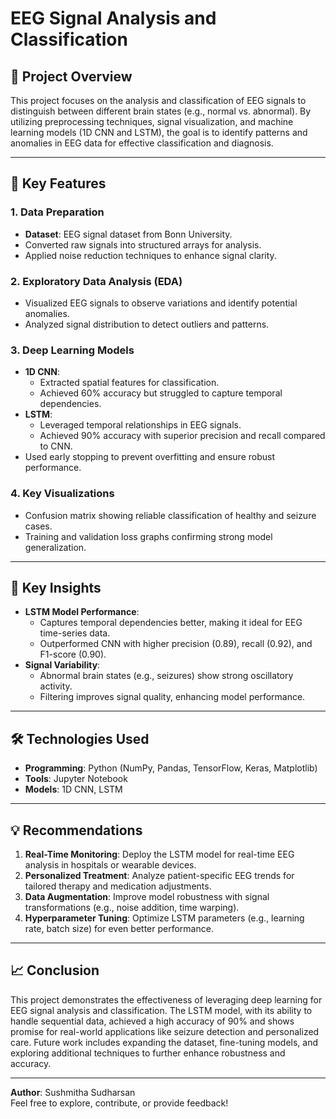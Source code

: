 # EEG Signal Analysis and Classification  

## 📖 Project Overview  
This project focuses on the analysis and classification of EEG signals to distinguish between different brain states (e.g., normal vs. abnormal). By utilizing preprocessing techniques, signal visualization, and machine learning models (1D CNN and LSTM), the goal is to identify patterns and anomalies in EEG data for effective classification and diagnosis.  

---

## 🚀 Key Features  
### 1. **Data Preparation**  
- **Dataset**: EEG signal dataset from Bonn University.  
- Converted raw signals into structured arrays for analysis.  
- Applied noise reduction techniques to enhance signal clarity.  

### 2. **Exploratory Data Analysis (EDA)**  
- Visualized EEG signals to observe variations and identify potential anomalies.  
- Analyzed signal distribution to detect outliers and patterns.  

### 3. **Deep Learning Models**  
- **1D CNN**:  
  - Extracted spatial features for classification.  
  - Achieved 60% accuracy but struggled to capture temporal dependencies.  
- **LSTM**:  
  - Leveraged temporal relationships in EEG signals.  
  - Achieved 90% accuracy with superior precision and recall compared to CNN.  
- Used early stopping to prevent overfitting and ensure robust performance.  

### 4. **Key Visualizations**  
- Confusion matrix showing reliable classification of healthy and seizure cases.  
- Training and validation loss graphs confirming strong model generalization.  

---

## 🔑 Key Insights  
- **LSTM Model Performance**:  
  - Captures temporal dependencies better, making it ideal for EEG time-series data.  
  - Outperformed CNN with higher precision (0.89), recall (0.92), and F1-score (0.90).  
- **Signal Variability**:  
  - Abnormal brain states (e.g., seizures) show strong oscillatory activity.  
  - Filtering improves signal quality, enhancing model performance.  

---

## 🛠️ Technologies Used  
- **Programming**: Python (NumPy, Pandas, TensorFlow, Keras, Matplotlib)  
- **Tools**: Jupyter Notebook  
- **Models**: 1D CNN, LSTM  

---

## 💡 Recommendations  
1. **Real-Time Monitoring**: Deploy the LSTM model for real-time EEG analysis in hospitals or wearable devices.  
2. **Personalized Treatment**: Analyze patient-specific EEG trends for tailored therapy and medication adjustments.  
3. **Data Augmentation**: Improve model robustness with signal transformations (e.g., noise addition, time warping).  
4. **Hyperparameter Tuning**: Optimize LSTM parameters (e.g., learning rate, batch size) for even better performance.  

---

## 📈 Conclusion  
This project demonstrates the effectiveness of leveraging deep learning for EEG signal analysis and classification. The LSTM model, with its ability to handle sequential data, achieved a high accuracy of 90% and shows promise for real-world applications like seizure detection and personalized care. Future work includes expanding the dataset, fine-tuning models, and exploring additional techniques to further enhance robustness and accuracy.  

---

**Author**: Sushmitha Sudharsan  
Feel free to explore, contribute, or provide feedback!
